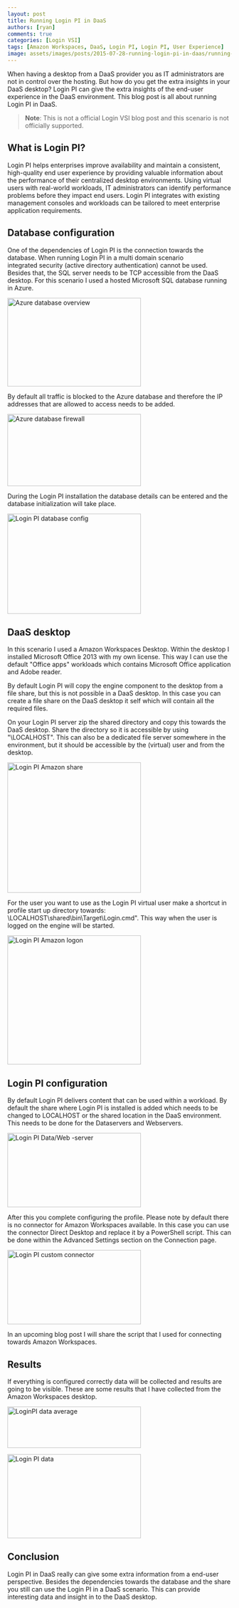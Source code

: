 ```yaml
---
layout: post
title: Running Login PI in DaaS
authors: [ryan]
comments: true
categories: [Login VSI]
tags: [Amazon Workspaces, DaaS, Login PI, Login PI, User Experience]
image: assets/images/posts/2015-07-28-running-login-pi-in-daas/running-login-pi-in-daas-feature-image.png
---
```

When having a desktop from a DaaS provider you as IT administrators are not in control over the hosting. But how do you get the extra insights in your DaaS desktop? Login PI can give the extra insights of the end-user experience in the DaaS environment. This blog post is all about running Login PI in DaaS.
<blockquote><strong>Note</strong>: This is not a official Login VSI blog post and this scenario is not officially supported.</blockquote>
<h2>What is Login PI?</h2>
Login PI helps enterprises improve availability and maintain a consistent, high-quality end user experience by providing valuable information about the performance of their centralized desktop environments. Using virtual users with real-world workloads, IT administrators can identify performance problems before they impact end users. Login PI integrates with existing management consoles and workloads can be tailored to meet enterprise application requirements.
<h2>Database configuration</h2>
One of the dependencies of Login PI is the connection towards the database. When running Login PI in a multi domain scenario integrated security (active directory authentication) cannot be used. Besides that, the SQL server needs to be TCP accessible from the DaaS desktop. For this scenario I used a hosted Microsoft SQL database running in Azure.

<a href="{{site.baseurl}}/assets/images/posts/2015-07-28-running-login-pi-in-daas/Azure-Database-Overview.png"><img class="alignnone size-medium wp-image-3324" src="{{site.baseurl}}/assets/images/posts/2015-07-28-running-login-pi-in-daas/Azure-Database-Overview.png" alt="Azure database overview" width="300" height="199" /></a>

By default all traffic is blocked to the Azure database and therefore the IP addresses that are allowed to access needs to be added.

<a href="{{site.baseurl}}/assets/images/posts/2015-07-28-running-login-pi-in-daas/Azure-Database-Firewall.png"><img class="alignnone size-medium wp-image-3323" src="{{site.baseurl}}/assets/images/posts/2015-07-28-running-login-pi-in-daas/Azure-Database-Firewall.png" alt="Azure database firewall" width="300" height="162" /></a>

During the Login PI installation the database details can be entered and the database initialization will take place.

<a href="{{site.baseurl}}/assets/images/posts/2015-07-28-running-login-pi-in-daas/LoginPI-Database-Config.png"><img class="alignnone size-medium wp-image-3320" src="{{site.baseurl}}/assets/images/posts/2015-07-28-running-login-pi-in-daas/LoginPI-Database-Config.png" alt="Login PI database config" width="300" height="225" /></a>
<h2>DaaS desktop</h2>
In this scenario I used a Amazon Workspaces Desktop. Within the desktop I installed Microsoft Office 2013 with my own license. This way I can use the default "Office apps" workloads which contains Microsoft Office application and Adobe reader.

By default Login PI will copy the engine component to the desktop from a file share, but this is not possible in a DaaS desktop. In this case you can create a file share on the DaaS desktop it self which will contain all the required files.

On your Login PI server zip the shared directory and copy this towards the DaaS desktop. Share the directory so it is accessible by using "\\LOCALHOST\". This can also be a dedicated file server somewhere in the environment, but it should be accessible by the (virtual) user and from the desktop.

<a href="{{site.baseurl}}/assets/images/posts/2015-07-28-running-login-pi-in-daas/LoginPI-Amazon-Share.png"><img class="alignnone size-medium wp-image-3316" src="{{site.baseurl}}/assets/images/posts/2015-07-28-running-login-pi-in-daas/LoginPI-Amazon-Share.png" alt="Login PI Amazon share" width="300" height="293" /></a>

For the user you want to use as the Login PI virtual user make a shortcut in profile start up directory towards: \\LOCALHOST\shared\bin\Target\Login.cmd". This way when the user is logged on the engine will be started.

<a href="{{site.baseurl}}/assets/images/posts/2015-07-28-running-login-pi-in-daas/LoginPI-Amazon-Logon.png"><img class="alignnone size-medium wp-image-3315" src="{{site.baseurl}}/assets/images/posts/2015-07-28-running-login-pi-in-daas/LoginPI-Amazon-Logon.png" alt="Login PI Amazon logon" width="300" height="290" /></a>
<h2></h2>
<h2>Login PI configuration</h2>
By default Login PI delivers content that can be used within a workload. By default the share where Login PI is installed is added which needs to be changed to LOCALHOST or the shared location in the DaaS environment. This needs to be done for the Dataservers and Webservers.

<a href="{{site.baseurl}}/assets/images/posts/2015-07-28-running-login-pi-in-daas/LoginPI-DataWeb-Server.png"><img class="alignnone size-medium wp-image-3321" src="{{site.baseurl}}/assets/images/posts/2015-07-28-running-login-pi-in-daas/LoginPI-DataWeb-Server.png" alt="Login PI Data/Web -server" width="300" height="167" /></a>

After this you complete configuring the profile. Please note by default there is no connector for Amazon Workspaces available. In this case you can use the connector Direct Desktop and replace it by a PowerShell script. This can be done within the Advanced Settings section on the Connection page.

<a href="{{site.baseurl}}/assets/images/posts/2015-07-28-running-login-pi-in-daas/LoginPI-Connector.png"><img class="alignnone size-medium wp-image-3317" src="{{site.baseurl}}/assets/images/posts/2015-07-28-running-login-pi-in-daas/LoginPI-Connector.png" alt="Login PI custom connector" width="300" height="167" /></a>

In an upcoming blog post I will share the script that I used for connecting towards Amazon Workspaces.
<h2>Results</h2>
If everything is configured correctly data will be collected and results are going to be visible. These are some results that I have collected from the Amazon Workspaces desktop.

<a href="{{site.baseurl}}/assets/images/posts/2015-07-28-running-login-pi-in-daas/LoginPI-Data-average.png"><img class="alignnone size-medium wp-image-3319" src="{{site.baseurl}}/assets/images/posts/2015-07-28-running-login-pi-in-daas/LoginPI-Data-average.png" alt="LoginPI data average" width="300" height="93" /></a>

<a href="{{site.baseurl}}/assets/images/posts/2015-07-28-running-login-pi-in-daas/LoginPI-Data.png"><img class="alignnone size-medium wp-image-3318" src="{{site.baseurl}}/assets/images/posts/2015-07-28-running-login-pi-in-daas/LoginPI-Data.png" alt="Login PI data" width="300" height="189" /></a>
<h2>Conclusion</h2>
Login PI in DaaS really can give some extra information from a end-user perspective. Besides the dependencies towards the database and the share you still can use the Login PI in a DaaS scenario. This can provide interesting data and insight in to the DaaS desktop.
